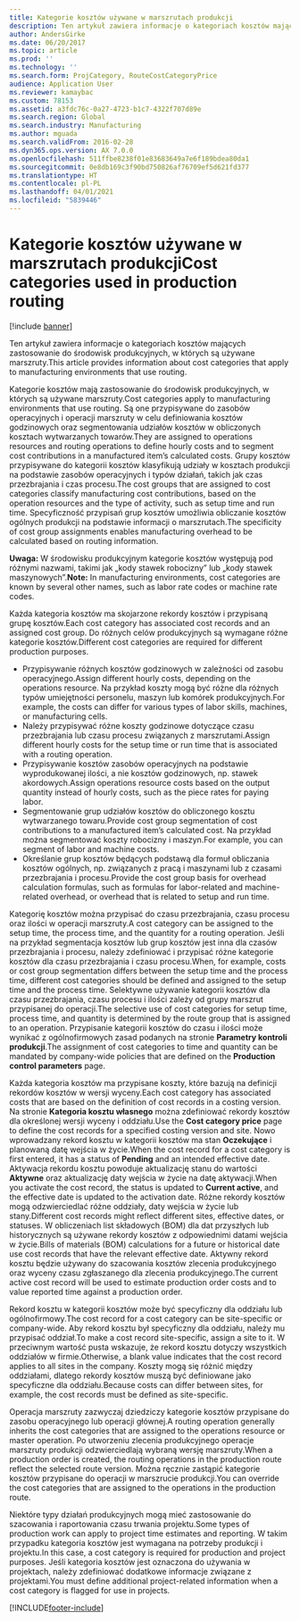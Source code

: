 ```yaml
---
title: Kategorie kosztów używane w marszrutach produkcji
description: Ten artykuł zawiera informacje o kategoriach kosztów mających zastosowanie do środowisk produkcyjnych, w których są używane marszruty.
author: AndersGirke
ms.date: 06/20/2017
ms.topic: article
ms.prod: ''
ms.technology: ''
ms.search.form: ProjCategory, RouteCostCategoryPrice
audience: Application User
ms.reviewer: kamaybac
ms.custom: 78153
ms.assetid: a3fdc76c-0a27-4723-b1c7-4322f707d89e
ms.search.region: Global
ms.search.industry: Manufacturing
ms.author: mguada
ms.search.validFrom: 2016-02-28
ms.dyn365.ops.version: AX 7.0.0
ms.openlocfilehash: 511ffbe8238f01e83683649a7e6f189bdea80da1
ms.sourcegitcommit: 0e8db169c3f90bd750826af76709ef5d621fd377
ms.translationtype: HT
ms.contentlocale: pl-PL
ms.lasthandoff: 04/01/2021
ms.locfileid: "5839446"
---
```

# <a name="cost-categories-used-in-production-routing"></a><span data-ttu-id="155b5-103">Kategorie kosztów używane w marszrutach produkcji</span><span class="sxs-lookup"><span data-stu-id="155b5-103">Cost categories used in production routing</span></span>

[!include [banner](../includes/banner.md)]

<span data-ttu-id="155b5-104">Ten artykuł zawiera informacje o kategoriach kosztów mających zastosowanie do środowisk produkcyjnych, w których są używane marszruty.</span><span class="sxs-lookup"><span data-stu-id="155b5-104">This article provides information about cost categories that apply to manufacturing environments that use routing.</span></span>

<span data-ttu-id="155b5-105">Kategorie kosztów mają zastosowanie do środowisk produkcyjnych, w których są używane marszruty.</span><span class="sxs-lookup"><span data-stu-id="155b5-105">Cost categories apply to manufacturing environments that use routing.</span></span> <span data-ttu-id="155b5-106">Są one przypisywane do zasobów operacyjnych i operacji marszruty w celu definiowania kosztów godzinowych oraz segmentowania udziałów kosztów w obliczonych kosztach wytwarzanych towarów.</span><span class="sxs-lookup"><span data-stu-id="155b5-106">They are assigned to operations resources and routing operations to define hourly costs and to segment cost contributions in a manufactured item’s calculated costs.</span></span> <span data-ttu-id="155b5-107">Grupy kosztów przypisywane do kategorii kosztów klasyfikują udziały w kosztach produkcji na podstawie zasobów operacyjnych i typów działań, takich jak czas przezbrajania i czas procesu.</span><span class="sxs-lookup"><span data-stu-id="155b5-107">The cost groups that are assigned to cost categories classify manufacturing cost contributions, based on the operation resources and the type of activity, such as setup time and run time.</span></span> <span data-ttu-id="155b5-108">Specyficzność przypisań grup kosztów umożliwia obliczanie kosztów ogólnych produkcji na podstawie informacji o marszrutach.</span><span class="sxs-lookup"><span data-stu-id="155b5-108">The specificity of cost group assignments enables manufacturing overhead to be calculated based on routing information.</span></span> 

<span data-ttu-id="155b5-109">**Uwaga:** W środowisku produkcyjnym kategorie kosztów występują pod różnymi nazwami, takimi jak „kody stawek robocizny” lub „kody stawek maszynowych”.</span><span class="sxs-lookup"><span data-stu-id="155b5-109">**Note:** In manufacturing environments, cost categories are known by several other names, such as labor rate codes or machine rate codes.</span></span> 

<span data-ttu-id="155b5-110">Każda kategoria kosztów ma skojarzone rekordy kosztów i przypisaną grupę kosztów.</span><span class="sxs-lookup"><span data-stu-id="155b5-110">Each cost category has associated cost records and an assigned cost group.</span></span> <span data-ttu-id="155b5-111">Do różnych celów produkcyjnych są wymagane różne kategorie kosztów.</span><span class="sxs-lookup"><span data-stu-id="155b5-111">Different cost categories are required for different production purposes.</span></span>

-   <span data-ttu-id="155b5-112">Przypisywanie różnych kosztów godzinowych w zależności od zasobu operacyjnego.</span><span class="sxs-lookup"><span data-stu-id="155b5-112">Assign different hourly costs, depending on the operations resource.</span></span> <span data-ttu-id="155b5-113">Na przykład koszty mogą być różne dla różnych typów umiejętności personelu, maszyn lub komórek produkcyjnych.</span><span class="sxs-lookup"><span data-stu-id="155b5-113">For example, the costs can differ for various types of labor skills, machines, or manufacturing cells.</span></span>
-   <span data-ttu-id="155b5-114">Należy przypisywać różne koszty godzinowe dotyczące czasu przezbrajania lub czasu procesu związanych z marszrutami.</span><span class="sxs-lookup"><span data-stu-id="155b5-114">Assign different hourly costs for the setup time or run time that is associated with a routing operation.</span></span>
-   <span data-ttu-id="155b5-115">Przypisywanie kosztów zasobów operacyjnych na podstawie wyprodukowanej ilości, a nie kosztów godzinowych, np. stawek akordowych.</span><span class="sxs-lookup"><span data-stu-id="155b5-115">Assign operations resource costs based on the output quantity instead of hourly costs, such as the piece rates for paying labor.</span></span>
-   <span data-ttu-id="155b5-116">Segmentowanie grup udziałów kosztów do obliczonego kosztu wytwarzanego towaru.</span><span class="sxs-lookup"><span data-stu-id="155b5-116">Provide cost group segmentation of cost contributions to a manufactured item’s calculated cost.</span></span> <span data-ttu-id="155b5-117">Na przykład można segmentować koszty robocizny i maszyn.</span><span class="sxs-lookup"><span data-stu-id="155b5-117">For example, you can segment of labor and machine costs.</span></span>
-   <span data-ttu-id="155b5-118">Określanie grup kosztów będących podstawą dla formuł obliczania kosztów ogólnych, np. związanych z pracą i maszynami lub z czasami przezbrajania i procesu.</span><span class="sxs-lookup"><span data-stu-id="155b5-118">Provide the cost group basis for overhead calculation formulas, such as formulas for labor-related and machine-related overhead, or overhead that is related to setup and run time.</span></span>

<span data-ttu-id="155b5-119">Kategorię kosztów można przypisać do czasu przezbrajania, czasu procesu oraz ilości w operacji marszruty.</span><span class="sxs-lookup"><span data-stu-id="155b5-119">A cost category can be assigned to the setup time, the process time, and the quantity for a routing operation.</span></span> <span data-ttu-id="155b5-120">Jeśli na przykład segmentacja kosztów lub grup kosztów jest inna dla czasów przezbrajania i procesu, należy zdefiniować i przypisać różne kategorie kosztów dla czasu przezbrajania i czasu procesu.</span><span class="sxs-lookup"><span data-stu-id="155b5-120">When, for example, costs or cost group segmentation differs between the setup time and the process time, different cost categories should be defined and assigned to the setup time and the process time.</span></span> <span data-ttu-id="155b5-121">Selektywne używanie kategorii kosztów dla czasu przezbrajania, czasu procesu i ilości zależy od grupy marszrut przypisanej do operacji.</span><span class="sxs-lookup"><span data-stu-id="155b5-121">The selective use of cost categories for setup time, process time, and quantity is determined by the route group that is assigned to an operation.</span></span> <span data-ttu-id="155b5-122">Przypisanie kategorii kosztów do czasu i ilości może wynikać z ogólnofirmowych zasad podanych na stronie **Parametry kontroli produkcji**.</span><span class="sxs-lookup"><span data-stu-id="155b5-122">The assignment of cost categories to time and quantity can be mandated by company-wide policies that are defined on the **Production control parameters** page.</span></span> 

<span data-ttu-id="155b5-123">Każda kategoria kosztów ma przypisane koszty, które bazują na definicji rekordów kosztów w wersji wyceny.</span><span class="sxs-lookup"><span data-stu-id="155b5-123">Each cost category has associated costs that are based on the definition of cost records in a costing version.</span></span> <span data-ttu-id="155b5-124">Na stronie **Kategoria kosztu własnego** można zdefiniować rekordy kosztów dla określonej wersji wyceny i oddziału.</span><span class="sxs-lookup"><span data-stu-id="155b5-124">Use the **Cost category price** page to define the cost records for a specified costing version and site.</span></span> <span data-ttu-id="155b5-125">Nowo wprowadzany rekord kosztu w kategorii kosztów ma stan **Oczekujące** i planowaną datę wejścia w życie.</span><span class="sxs-lookup"><span data-stu-id="155b5-125">When the cost record for a cost category is first entered, it has a status of **Pending** and an intended effective date.</span></span> <span data-ttu-id="155b5-126">Aktywacja rekordu kosztu powoduje aktualizację stanu do wartości **Aktywne** oraz aktualizację daty wejścia w życie na datę aktywacji.</span><span class="sxs-lookup"><span data-stu-id="155b5-126">When you activate the cost record, the status is updated to **Current active**, and the effective date is updated to the activation date.</span></span> <span data-ttu-id="155b5-127">Różne rekordy kosztów mogą odzwierciedlać różne oddziały, daty wejścia w życie lub stany.</span><span class="sxs-lookup"><span data-stu-id="155b5-127">Different cost records might reflect different sites, effective dates, or statuses.</span></span> <span data-ttu-id="155b5-128">W obliczeniach list składowych (BOM) dla dat przyszłych lub historycznych są używane rekordy kosztów z odpowiednimi datami wejścia w życie.</span><span class="sxs-lookup"><span data-stu-id="155b5-128">Bills of materials (BOM) calculations for a future or historical date use cost records that have the relevant effective date.</span></span> <span data-ttu-id="155b5-129">Aktywny rekord kosztu będzie używany do szacowania kosztów zlecenia produkcyjnego oraz wyceny czasu zgłaszanego dla zlecenia produkcyjnego.</span><span class="sxs-lookup"><span data-stu-id="155b5-129">The current active cost record will be used to estimate production order costs and to value reported time against a production order.</span></span> 

<span data-ttu-id="155b5-130">Rekord kosztu w kategorii kosztów może być specyficzny dla oddziału lub ogólnofirmowy.</span><span class="sxs-lookup"><span data-stu-id="155b5-130">The cost record for a cost category can be site-specific or company-wide.</span></span> <span data-ttu-id="155b5-131">Aby rekord kosztu był specyficzny dla oddziału, należy mu przypisać oddział.</span><span class="sxs-lookup"><span data-stu-id="155b5-131">To make a cost record site-specific, assign a site to it.</span></span> <span data-ttu-id="155b5-132">W przeciwnym wartość pusta wskazuje, że rekord kosztu dotyczy wszystkich oddziałów w firmie.</span><span class="sxs-lookup"><span data-stu-id="155b5-132">Otherwise, a blank value indicates that the cost record applies to all sites in the company.</span></span> <span data-ttu-id="155b5-133">Koszty mogą się różnić między oddziałami, dlatego rekordy kosztów muszą być definiowane jako specyficzne dla oddziału.</span><span class="sxs-lookup"><span data-stu-id="155b5-133">Because costs can differ between sites, for example, the cost records must be defined as site-specific.</span></span> 

<span data-ttu-id="155b5-134">Operacja marszruty zazwyczaj dziedziczy kategorie kosztów przypisane do zasobu operacyjnego lub operacji głównej.</span><span class="sxs-lookup"><span data-stu-id="155b5-134">A routing operation generally inherits the cost categories that are assigned to the operations resource or master operation.</span></span> <span data-ttu-id="155b5-135">Po utworzeniu zlecenia produkcyjnego operacje marszruty produkcji odzwierciedlają wybraną wersję marszruty.</span><span class="sxs-lookup"><span data-stu-id="155b5-135">When a production order is created, the routing operations in the production route reflect the selected route version.</span></span> <span data-ttu-id="155b5-136">Można ręcznie zastąpić kategorie kosztów przypisane do operacji w marszrucie produkcji.</span><span class="sxs-lookup"><span data-stu-id="155b5-136">You can override the cost categories that are assigned to the operations in the production route.</span></span> 

<span data-ttu-id="155b5-137">Niektóre typy działań produkcyjnych mogą mieć zastosowanie do szacowania i raportowania czasu trwania projektu.</span><span class="sxs-lookup"><span data-stu-id="155b5-137">Some types of production work can apply to project time estimates and reporting.</span></span> <span data-ttu-id="155b5-138">W takim przypadku kategoria kosztów jest wymagana na potrzeby produkcji i projektu.</span><span class="sxs-lookup"><span data-stu-id="155b5-138">In this case, a cost category is required for production and project purposes.</span></span> <span data-ttu-id="155b5-139">Jeśli kategoria kosztów jest oznaczona do używania w projektach, należy zdefiniować dodatkowe informacje związane z projektami.</span><span class="sxs-lookup"><span data-stu-id="155b5-139">You must define additional project-related information when a cost category is flagged for use in projects.</span></span>





[!INCLUDE[footer-include](../../includes/footer-banner.md)]